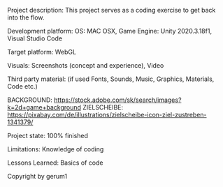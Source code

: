 Project description:
This project serves as a coding exercise to get back into the flow.

Development platform:
OS: MAC OSX, Game Engine: Unity 2020.3.18f1, Visual Studio Code

Target platform:
WebGL

Visuals:
Screenshots (concept and experience), Video

Third party material:
(if used Fonts, Sounds, Music, Graphics, Materials, Code etc.)

BACKGROUND: https://stock.adobe.com/sk/search/images?k=2d+game+background
ZIELSCHEIBE: https://pixabay.com/de/illustrations/zielscheibe-icon-ziel-zustreben-1341379/

Project state:
100% finished

Limitations:
Knowledge of coding

Lessons Learned:
Basics of code

Copyright by gerum1

